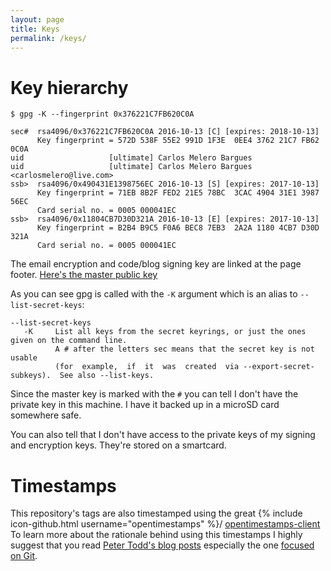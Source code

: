 ```yaml
---
layout: page
title: Keys
permalink: /keys/
---
```

Key hierarchy
=============
    $ gpg -K --fingerprint 0x376221C7FB620C0A

    sec#  rsa4096/0x376221C7FB620C0A 2016-10-13 [C] [expires: 2018-10-13]
          Key fingerprint = 572D 538F 55E2 991D 1F3E  0EE4 3762 21C7 FB62 0C0A
    uid                   [ultimate] Carlos Melero Bargues
    uid                   [ultimate] Carlos Melero Bargues <carlosmelero@live.com>
    ssb>  rsa4096/0x490431E1398756EC 2016-10-13 [S] [expires: 2017-10-13]
          Key fingerprint = 71EB 8B2F FED2 21E5 78BC  3CAC 4904 31E1 3987 56EC
          Card serial no. = 0005 000041EC
    ssb>  rsa4096/0x11804CB7D30D321A 2016-10-13 [E] [expires: 2017-10-13]
          Key fingerprint = B2B4 B9C5 F0A6 BEC8 7EB3  2A2A 1180 4CB7 D30D 321A
          Card serial no. = 0005 000041EC

The email encryption and code/blog signing key are linked at the page footer. [Here's the master public key](carlosmelero-master.asc)

As you can see gpg is called with the `-K` argument which is an alias to `--list-secret-keys`:

    --list-secret-keys
       -K     List all keys from the secret keyrings, or just the ones given on the command line.
              A # after the letters sec means that the secret key is not usable  
              (for  example,  if  it  was  created  via --export-secret-subkeys).  See also --list-keys.

Since the master key is marked with the `#` you can tell I don't have the private key in this machine.
I have it backed up in a microSD card somewhere safe.

You can also tell that I don't have access to the private keys of my signing and encryption keys. They're stored on a smartcard.

Timestamps
==========
This repository's tags are also timestamped using the great {% include icon-github.html username="opentimestamps" %}/ [opentimestamps-client](https://github.com/opentimestamps/opentimestamps-client)
To learn more about the rationale behind using this timestamps I highly suggest that you read [Peter Todd's blog posts](https://petertodd.org/2016/opentimestamps-announcement) especially the one [focused on Git](https://petertodd.org/2016/opentimestamps-git-integration).
